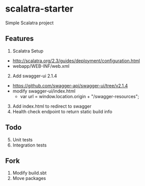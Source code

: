 # scalatra-starter

Simple Scalatra project


## Features

1. Scalatra Setup
  * http://scalatra.org/2.3/guides/deployment/configuration.html
  * webapp/WEB-INF/web.xml
2. Add swagger-ui 2.1.4
  * https://github.com/swagger-api/swagger-ui/tree/v2.1.4
  * modify swagger-ui/index.html
    * var url = window.location.origin + "/swagger-resources";
3. Add index.html to redirect to swagger
4. Health check endpoint to return static build info

## Todo
5. Unit tests
6. Integration tests


## Fork

1. Modify build.sbt
2. Move packages